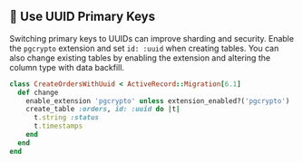 ## 🐘 Use UUID Primary Keys

Switching primary keys to UUIDs can improve sharding and security. Enable the `pgcrypto` extension and set `id: :uuid` when creating tables. You can also change existing tables by enabling the extension and altering the column type with data backfill.

```ruby
class CreateOrdersWithUuid < ActiveRecord::Migration[6.1]
  def change
    enable_extension 'pgcrypto' unless extension_enabled?('pgcrypto')
    create_table :orders, id: :uuid do |t|
      t.string :status
      t.timestamps
    end
  end
end
```